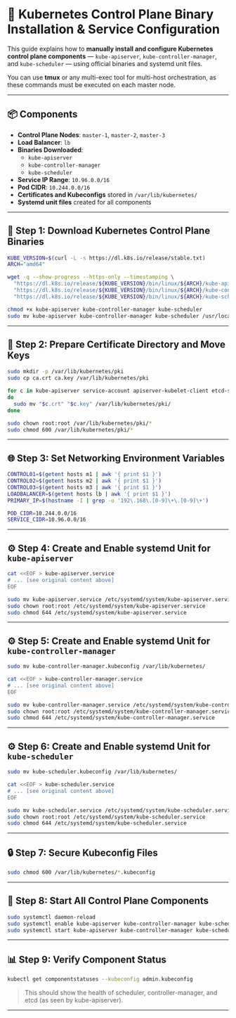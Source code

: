 # 🧠 Kubernetes Control Plane Binary Installation & Service Configuration

This guide explains how to **manually install and configure Kubernetes control plane components** — `kube-apiserver`, `kube-controller-manager`, and `kube-scheduler` — using official binaries and systemd unit files.

You can use **tmux** or any multi-exec tool for multi-host orchestration, as these commands must be executed on each master node.

---

## 📦 Components

- **Control Plane Nodes**: `master-1`, `master-2`, `master-3`
- **Load Balancer**: `lb`
- **Binaries Downloaded**:
  - `kube-apiserver`
  - `kube-controller-manager`
  - `kube-scheduler`
- **Service IP Range**: `10.96.0.0/16`
- **Pod CIDR**: `10.244.0.0/16`
- **Certificates and Kubeconfigs** stored in `/var/lib/kubernetes/`
- **Systemd unit files** created for all components

---

## 🧰 Step 1: Download Kubernetes Control Plane Binaries

```bash
KUBE_VERSION=$(curl -L -s https://dl.k8s.io/release/stable.txt)
ARCH="amd64"

wget -q --show-progress --https-only --timestamping \
  "https://dl.k8s.io/release/${KUBE_VERSION}/bin/linux/${ARCH}/kube-apiserver" \
  "https://dl.k8s.io/release/${KUBE_VERSION}/bin/linux/${ARCH}/kube-controller-manager" \
  "https://dl.k8s.io/release/${KUBE_VERSION}/bin/linux/${ARCH}/kube-scheduler"

chmod +x kube-apiserver kube-controller-manager kube-scheduler
sudo mv kube-apiserver kube-controller-manager kube-scheduler /usr/local/bin/
```

---

## 🔐 Step 2: Prepare Certificate Directory and Move Keys

```bash
sudo mkdir -p /var/lib/kubernetes/pki
sudo cp ca.crt ca.key /var/lib/kubernetes/pki

for c in kube-apiserver service-account apiserver-kubelet-client etcd-server kube-scheduler kube-controller-manager
do
  sudo mv "$c.crt" "$c.key" /var/lib/kubernetes/pki/
done

sudo chown root:root /var/lib/kubernetes/pki/*
sudo chmod 600 /var/lib/kubernetes/pki/*
```

---

## 🌐 Step 3: Set Networking Environment Variables

```bash
CONTROL01=$(getent hosts m1 | awk '{ print $1 }')
CONTROL02=$(getent hosts m2 | awk '{ print $1 }')
CONTROL03=$(getent hosts m3 | awk '{ print $1 }')
LOADBALANCER=$(getent hosts lb | awk '{ print $1 }')
PRIMARY_IP=$(hostname -I | grep -o '192\.168\.[0-9]\+\.[0-9]\+')

POD_CIDR=10.244.0.0/16
SERVICE_CIDR=10.96.0.0/16
```

---

## ⚙️ Step 4: Create and Enable systemd Unit for `kube-apiserver`

```bash
cat <<EOF > kube-apiserver.service
# ... [see original content above]
EOF

sudo mv kube-apiserver.service /etc/systemd/system/kube-apiserver.service
sudo chown root:root /etc/systemd/system/kube-apiserver.service
sudo chmod 644 /etc/systemd/system/kube-apiserver.service
```

---

## ⚙️ Step 5: Create and Enable systemd Unit for `kube-controller-manager`

```bash
sudo mv kube-controller-manager.kubeconfig /var/lib/kubernetes/

cat <<EOF > kube-controller-manager.service
# ... [see original content above]
EOF

sudo mv kube-controller-manager.service /etc/systemd/system/kube-controller-manager.service
sudo chown root:root /etc/systemd/system/kube-controller-manager.service
sudo chmod 644 /etc/systemd/system/kube-controller-manager.service
```

---

## ⚙️ Step 6: Create and Enable systemd Unit for `kube-scheduler`

```bash
sudo mv kube-scheduler.kubeconfig /var/lib/kubernetes/

cat <<EOF > kube-scheduler.service
# ... [see original content above]
EOF

sudo mv kube-scheduler.service /etc/systemd/system/kube-scheduler.service
sudo chown root:root /etc/systemd/system/kube-scheduler.service
sudo chmod 644 /etc/systemd/system/kube-scheduler.service
```

---

## 🔒 Step 7: Secure Kubeconfig Files

```bash
sudo chmod 600 /var/lib/kubernetes/*.kubeconfig
```

---

## 🚀 Step 8: Start All Control Plane Components

```bash
sudo systemctl daemon-reload
sudo systemctl enable kube-apiserver kube-controller-manager kube-scheduler
sudo systemctl start kube-apiserver kube-controller-manager kube-scheduler
```

---

## 📊 Step 9: Verify Component Status

```bash
kubectl get componentstatuses --kubeconfig admin.kubeconfig
```

> This should show the health of scheduler, controller-manager, and etcd (as seen by kube-apiserver).

---
